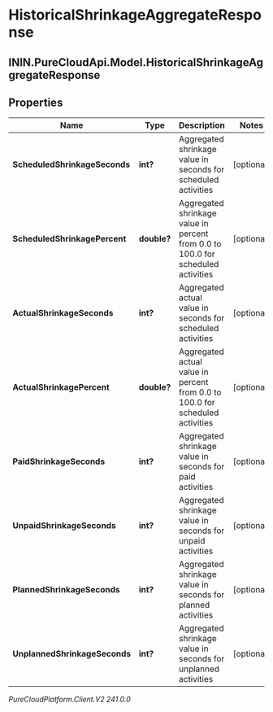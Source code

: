 # HistoricalShrinkageAggregateResponse

## ININ.PureCloudApi.Model.HistoricalShrinkageAggregateResponse

## Properties

|Name | Type | Description | Notes|
|------------ | ------------- | ------------- | -------------|
| **ScheduledShrinkageSeconds** | **int?** | Aggregated shrinkage value in seconds for scheduled activities | [optional] |
| **ScheduledShrinkagePercent** | **double?** | Aggregated shrinkage value in percent from 0.0 to 100.0 for scheduled activities | [optional] |
| **ActualShrinkageSeconds** | **int?** | Aggregated actual value in seconds for scheduled activities | [optional] |
| **ActualShrinkagePercent** | **double?** | Aggregated actual value in percent from 0.0 to 100.0 for scheduled activities | [optional] |
| **PaidShrinkageSeconds** | **int?** | Aggregated shrinkage value in seconds for paid activities | [optional] |
| **UnpaidShrinkageSeconds** | **int?** | Aggregated shrinkage value in seconds for unpaid activities | [optional] |
| **PlannedShrinkageSeconds** | **int?** | Aggregated shrinkage value in seconds for planned activities | [optional] |
| **UnplannedShrinkageSeconds** | **int?** | Aggregated shrinkage value in seconds for unplanned activities | [optional] |



_PureCloudPlatform.Client.V2 241.0.0_
